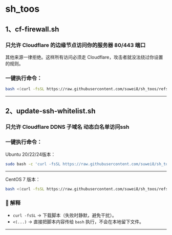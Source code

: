 # sh_toos

## 1、cf-firewall.sh  
### 只允许 Cloudflare 的边缘节点访问你的服务器 80/443 端口
其他来源一律拒绝。这样所有访问必须走 Cloudflare，攻击者就没法绕过你设置的规则。
### 一键执行命令：

```bash
bash <(curl -fsSL https://raw.githubusercontent.com/suwei8/sh_toos/refs/heads/main/cf-firewall.sh)
```

---


## 2、update-ssh-whitelist.sh
### 只允许 Cloudflare DDNS 子域名 动态白名单访问ssh
### 一键执行命令：
 Ubuntu 20/22/24版本：
```bash
sudo bash -c 'curl -fsSL https://raw.githubusercontent.com/suwei8/sh_toos/refs/heads/main/update-ssh-whitelist.sh -o /usr/local/bin/update-ssh-whitelist.sh && chmod +x /usr/local/bin/update-ssh-whitelist.sh && /usr/local/bin/update-ssh-whitelist.sh && (crontab -l 2>/dev/null; echo "*/5 * * * * /usr/local/bin/update-ssh-whitelist.sh >> /var/log/update-ssh-whitelist.log 2>&1") | crontab -'
```

---

CentOS 7 版本：

```bash
bash <(curl -fsSL https://raw.githubusercontent.com/suwei8/sh_toos/refs/heads/main/update-ssh-whitelist-CentOS7.sh)
```









### 🔹 解释

* `curl -fsSL` → 下载脚本（失败时静默，避免干扰）。
* `<(...)` → 直接把脚本内容传给 `bash` 执行，不会在本地留下文件。

---
